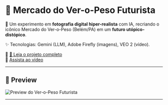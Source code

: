 # 🍃 Mercado do Ver-o-Peso Futurista  

📸 Um experimento em **fotografia digital hiper-realista** com IA, recriando o icônico Mercado do Ver-o-Peso (Belém/PA) em um **futuro utópico-distópico**.  

✨ Tecnologias: Gemini (LLM), Adobe Firefly (imagens), VEO 2 (vídeo).  

🔗 [📖 Leia o projeto completo](./PROJETO_VIDEO.md)  
🎥 [Assista ao vídeo](./media/video_veropeso.mp4)

---

## 🌆 Preview  

![Preview do Ver-o-Peso Futurista](./media/preview.png)

---
